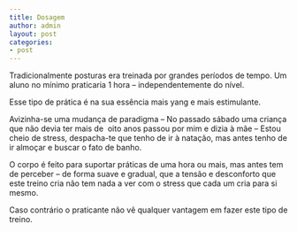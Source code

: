 ```yaml
---
title: Dosagem
author: admin
layout: post
categories:
- post
---
```

Tradicionalmente posturas era treinada por grandes períodos de tempo. Um aluno no mínimo praticaria 1 hora &#8211; independentemente do nível.

Esse tipo de prática é na sua essência mais yang e mais estimulante.

Avizinha-se uma mudança de paradigma &#8211; No passado sábado uma criança que não devia ter mais de  oito anos passou por mim e dizia à mãe &#8211; Estou cheio de stress, despacha-te que tenho de ir à natação, mas antes tenho de ir almoçar e buscar o fato de banho.

O corpo é feito para suportar práticas de uma hora ou mais, mas antes tem de perceber &#8211; de forma suave e gradual, que a tensão e desconforto que este treino cria não tem nada a ver com o stress que cada um cria para si mesmo.

Caso contrário o praticante não vê qualquer vantagem em fazer este tipo de treino.
